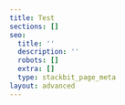 ```yaml
---
title: Test
sections: []
seo:
  title: ''
  description: ''
  robots: []
  extra: []
  type: stackbit_page_meta
layout: advanced
---
```

